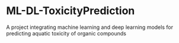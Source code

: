 # ML-DL-ToxicityPrediction
A project integrating machine learning and deep learning models for predicting aquatic toxicity of organic compounds
